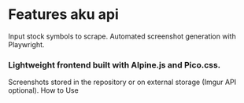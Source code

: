 # Features aku api
Input stock symbols to scrape.
Automated screenshot generation with Playwright.

### Lightweight frontend built with Alpine.js and Pico.css.
Screenshots stored in the repository or on external storage (Imgur API optional).
How to Use
